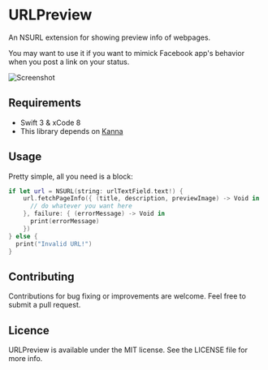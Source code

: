 # URLPreview

An NSURL extension for showing preview info of webpages.

You may want to use it if you want to mimick Facebook app's behavior when you post a link on your status.

![Screenshot](https://raw.githubusercontent.com/itsmeichigo/URLPreview/master/ScreenShot.png)

## Requirements

- Swift 3 & xCode 8
- This library depends on [Kanna](https://github.com/tid-kijyun/Kanna)

## Usage

Pretty simple, all you need is a block:

```Swift
if let url = NSURL(string: urlTextField.text!) {
    url.fetchPageInfo({ (title, description, previewImage) -> Void in
      // do whatever you want here
    }, failure: { (errorMessage) -> Void in
      print(errorMessage)
    })
} else {
  print("Invalid URL!")
}
```

## Contributing

Contributions for bug fixing or improvements are welcome. Feel free to submit a pull request.

## Licence

URLPreview is available under the MIT license. See the LICENSE file for more info.

